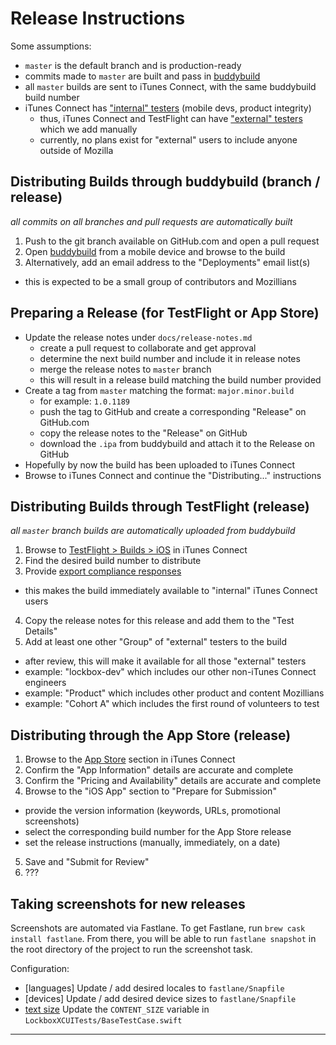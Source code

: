 # Release Instructions

Some assumptions:

- `master` is the default branch and is production-ready
- commits made to `master` are built and pass in [buddybuild][1]
- all `master` builds are sent to iTunes Connect, with the same buddybuild build number
- iTunes Connect has ["internal" testers][2] (mobile devs, product integrity)
  - thus, iTunes Connect and TestFlight can have ["external" testers][2] which we add manually
  - currently, no plans exist for "external" users to include anyone outside of Mozilla

## Distributing Builds through buddybuild (branch / release)

_all commits on all branches and pull requests are automatically built_

1. Push to the git branch available on GitHub.com and open a pull request
2. Open [buddybuild][1] from a mobile device and browse to the build
3. Alternatively, add an email address to the "Deployments" email list(s)
  - this is expected to be a small group of contributors and Mozillians

## Preparing a Release (for TestFlight or App Store)

- Update the release notes under `docs/release-notes.md`
  - create a pull request to collaborate and get approval
  - determine the next build number and include it in release notes
  - merge the release notes to `master` branch
  - this will result in a release build matching the build number provided
- Create a tag from `master` matching the format: `major.minor.build`
  - for example: `1.0.1189`
  - push the tag to GitHub and create a corresponding "Release" on GitHub.com
  - copy the release notes to the "Release" on GitHub
  - download the `.ipa` from buddybuild and attach it to the Release on GitHub
- Hopefully by now the build has been uploaded to iTunes Connect
- Browse to iTunes Connect and continue the "Distributing..." instructions

## Distributing Builds through TestFlight (release)

_all `master` branch builds are automatically uploaded from buddybuild_

1. Browse to [TestFlight > Builds > iOS][3] in iTunes Connect
2. Find the desired build number to distribute
3. Provide [export compliance responses](export-compliance.md)
  - this makes the build immediately available to "internal" iTunes Connect users
4. Copy the release notes for this release and add them to the "Test Details"
5. Add at least one other "Group" of "external" testers to the build
  - after review, this will make it available for all those "external" testers
  - example: "lockbox-dev" which includes our other non-iTunes Connect engineers
  - example: "Product" which includes other product and content Mozillians
  - example: "Cohort A" which includes the first round of volunteers to test

## Distributing through the App Store (release)

1. Browse to the [App Store][4] section in iTunes Connect
2. Confirm the "App Information" details are accurate and complete
3. Confirm the "Pricing and Availability" details are accurate and complete
4. Browse to the "iOS App" section to "Prepare for Submission"
  - provide the version information (keywords, URLs, promotional screenshots)
  - select the corresponding build number for the App Store release
  - set the release instructions (manually, immediately, on a date)
5. Save and "Submit for Review"
6. ???

## Taking screenshots for new releases

Screenshots are automated via Fastlane. To get Fastlane, run `brew cask install fastlane`. From there, you will be able to run `fastlane snapshot` in the root directory of the project to run the screenshot task.

Configuration:
- [languages] Update / add desired locales to `fastlane/Snapfile`
- [devices] Update / add desired device sizes to `fastlane/Snapfile`
- [text size][5] Update the `CONTENT_SIZE` variable in `LockboxXCUITests/BaseTestCase.swift`

---

[1]: https://dashboard.buddybuild.com/apps/5a0ddb736e19370001034f85
[2]: https://developer.apple.com/testflight/testers/
[3]: https://itunesconnect.apple.com/WebObjects/iTunesConnect.woa/ra/ng/app/1314000270/testflight?section=iosbuilds
[4]: https://itunesconnect.apple.com/WebObjects/iTunesConnect.woa/ra/ng/app/1314000270
[5]: https://stackoverflow.com/questions/38316591/how-to-test-dynamic-type-larger-font-sizes-in-ios-simulator
